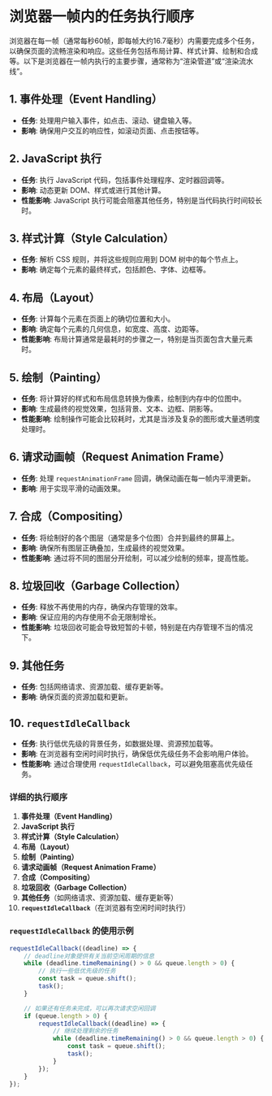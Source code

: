 # 浏览器一帧内的任务执行顺序

浏览器在每一帧（通常每秒60帧，即每帧大约16.7毫秒）内需要完成多个任务，以确保页面的流畅渲染和响应。这些任务包括布局计算、样式计算、绘制和合成等。以下是浏览器在一帧内执行的主要步骤，通常称为“渲染管道”或“渲染流水线”。

## 1. 事件处理（Event Handling）

- **任务**: 处理用户输入事件，如点击、滚动、键盘输入等。
- **影响**: 确保用户交互的响应性，如滚动页面、点击按钮等。

## 2. JavaScript 执行

- **任务**: 执行 JavaScript 代码，包括事件处理程序、定时器回调等。
- **影响**: 动态更新 DOM、样式或进行其他计算。
- **性能影响**: JavaScript 执行可能会阻塞其他任务，特别是当代码执行时间较长时。

## 3. 样式计算（Style Calculation）

- **任务**: 解析 CSS 规则，并将这些规则应用到 DOM 树中的每个节点上。
- **影响**: 确定每个元素的最终样式，包括颜色、字体、边框等。

## 4. 布局（Layout）

- **任务**: 计算每个元素在页面上的确切位置和大小。
- **影响**: 确定每个元素的几何信息，如宽度、高度、边距等。
- **性能影响**: 布局计算通常是最耗时的步骤之一，特别是当页面包含大量元素时。

## 5. 绘制（Painting）

- **任务**: 将计算好的样式和布局信息转换为像素，绘制到内存中的位图中。
- **影响**: 生成最终的视觉效果，包括背景、文本、边框、阴影等。
- **性能影响**: 绘制操作可能会比较耗时，尤其是当涉及复杂的图形或大量透明度处理时。

## 6. 请求动画帧（Request Animation Frame）

- **任务**: 处理 `requestAnimationFrame` 回调，确保动画在每一帧内平滑更新。
- **影响**: 用于实现平滑的动画效果。

## 7. 合成（Compositing）

- **任务**: 将绘制好的各个图层（通常是多个位图）合并到最终的屏幕上。
- **影响**: 确保所有图层正确叠加，生成最终的视觉效果。
- **性能影响**: 通过将不同的图层分开绘制，可以减少绘制的频率，提高性能。

## 8. 垃圾回收（Garbage Collection）

- **任务**: 释放不再使用的内存，确保内存管理的效率。
- **影响**: 保证应用的内存使用不会无限制增长。
- **性能影响**: 垃圾回收可能会导致短暂的卡顿，特别是在内存管理不当的情况下。

## 9. 其他任务

- **任务**: 包括网络请求、资源加载、缓存更新等。
- **影响**: 确保页面的资源加载和更新。

## 10. `requestIdleCallback`

- **任务**: 执行低优先级的背景任务，如数据处理、资源预加载等。
- **影响**: 在浏览器有空闲时间时执行，确保低优先级任务不会影响用户体验。
- **性能影响**: 通过合理使用 `requestIdleCallback`，可以避免阻塞高优先级任务。

### 详细的执行顺序

1. **事件处理（Event Handling）**
2. **JavaScript 执行**
3. **样式计算（Style Calculation）**
4. **布局（Layout）**
5. **绘制（Painting）**
6. **请求动画帧（Request Animation Frame）**
7. **合成（Compositing）**
8. **垃圾回收（Garbage Collection）**
9. **其他任务**（如网络请求、资源加载、缓存更新等）
10. **`requestIdleCallback`**（在浏览器有空闲时间时执行）

### `requestIdleCallback` 的使用示例

```javascript
requestIdleCallback((deadline) => {
    // deadline对象提供有关当前空闲周期的信息
    while (deadline.timeRemaining() > 0 && queue.length > 0) {
        // 执行一些低优先级的任务
        const task = queue.shift();
        task();
    }

    // 如果还有任务未完成，可以再次请求空闲回调
    if (queue.length > 0) {
        requestIdleCallback((deadline) => {
            // 继续处理剩余的任务
            while (deadline.timeRemaining() > 0 && queue.length > 0) {
                const task = queue.shift();
                task();
            }
        });
    }
});
